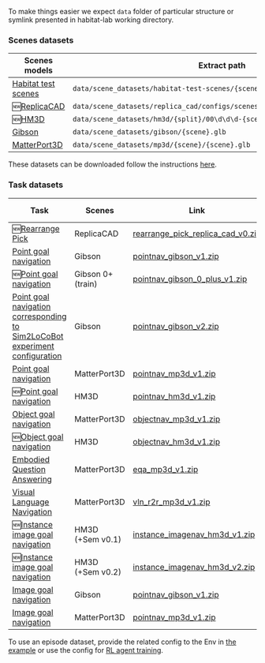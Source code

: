 To make things easier we expect `data` folder of particular structure or symlink presented in habitat-lab working directory.

### Scenes datasets

| Scenes models | Extract path | Archive size |
| --- | --- | --- |
| [Habitat test scenes](https://github.com/facebookresearch/habitat-sim/blob/main/DATASETS.md#habitat-test-scenes) | `data/scene_datasets/habitat-test-scenes/{scene}.glb` | 89 MB |
| 🆕[ReplicaCAD](https://github.com/facebookresearch/habitat-sim/blob/main/DATASETS.md#replicacad) | `data/scene_datasets/replica_cad/configs/scenes/{scene}.scene_instance.json` | 123 MB |
| 🆕[HM3D](https://github.com/facebookresearch/habitat-sim/blob/main/DATASETS.md#habitat-matterport-3d-research-dataset-hm3d) | `data/scene_datasets/hm3d/{split}/00\d\d\d-{scene}/{scene}.basis.glb` | 130 GB |
| [Gibson](https://github.com/facebookresearch/habitat-sim/blob/main/DATASETS.md#gibson-and-3dscenegraph-datasets) | `data/scene_datasets/gibson/{scene}.glb` | 1.5 GB |
| [MatterPort3D](https://github.com/facebookresearch/habitat-sim/blob/main/DATASETS.md#matterport3d-mp3d-dataset) | `data/scene_datasets/mp3d/{scene}/{scene}.glb` | 15 GB |

These datasets can be downloaded follow the instructions [here](https://github.com/facebookresearch/habitat-sim/blob/main/DATASETS.md).

### Task datasets

| Task | Scenes | Link | Extract path | Config to use | Archive size |
| --- | --- | --- | --- | --- | --- |
| 🆕[Rearrange Pick](https://arxiv.org/abs/2106.14405) | ReplicaCAD | [rearrange_pick_replica_cad_v0.zip](https://dl.fbaipublicfiles.com/habitat/data/datasets/rearrange_pick/replica_cad/v0/rearrange_pick_replica_cad_v0.zip) | `data/datasets/rearrange_pick/replica_cad/v0/` |  [`datasets/rearrangepick/replica_cad.yaml`](habitat/config/habitat/dataset/rearrangement/replica_cad.yaml) | 11 MB |
| [Point goal navigation](https://arxiv.org/abs/1807.06757) | Gibson | [pointnav_gibson_v1.zip](https://dl.fbaipublicfiles.com/habitat/data/datasets/pointnav/gibson/v1/pointnav_gibson_v1.zip) | `data/datasets/pointnav/gibson/v1/` |  [`datasets/pointnav/gibson.yaml`](habitat/config/habitat/dataset/pointnav/gibson.yaml) | 385 MB |
| 🆕[Point goal navigation](https://arxiv.org/abs/1807.06757) | Gibson 0+ (train) | [pointnav_gibson_0_plus_v1.zip](https://dl.fbaipublicfiles.com/habitat/data/datasets/pointnav/gibson/v1/pointnav_gibson_0_plus_v1.zip) | `data/datasets/pointnav/gibson/v1/` |  [`datasets/pointnav/gibson_0_plus.yaml`](habitat/config/habitat/dataset/pointnav/gibson_0_plus.yaml) | 321 MB |
| [Point goal navigation corresponding to Sim2LoCoBot experiment configuration](https://arxiv.org/abs/1912.06321) | Gibson | [pointnav_gibson_v2.zip](https://dl.fbaipublicfiles.com/habitat/data/datasets/pointnav/gibson/v2/pointnav_gibson_v2.zip) | `data/datasets/pointnav/gibson/v2/` |  [`datasets/pointnav/gibson_v2.yaml`](habitat/config/habitat/dataset/pointnav/gibson_v2.yaml) | 274 MB |
| [Point goal navigation](https://arxiv.org/abs/1807.06757) | MatterPort3D | [pointnav_mp3d_v1.zip](https://dl.fbaipublicfiles.com/habitat/data/datasets/pointnav/mp3d/v1/pointnav_mp3d_v1.zip) | `data/datasets/pointnav/mp3d/v1/` | [`datasets/pointnav/mp3d.yaml`](habitat/config/habitat/dataset/pointnav/mp3d.yaml) | 400 MB |
| 🆕[Point goal navigation](https://arxiv.org/abs/1807.06757) | HM3D | [pointnav_hm3d_v1.zip](https://dl.fbaipublicfiles.com/habitat/data/datasets/pointnav/hm3d/v1/pointnav_hm3d_v1.zip) | `data/datasets/pointnav/hm3d/v1/` |  [`datasets/pointnav/hm3d.yaml`](habitat/config/habitat/dataset/pointnav/hm3d.yaml) | 992 MB |
| [Object goal navigation](https://arxiv.org/abs/2006.13171) | MatterPort3D | [objectnav_mp3d_v1.zip](https://dl.fbaipublicfiles.com/habitat/data/datasets/objectnav/m3d/v1/objectnav_mp3d_v1.zip) | `data/datasets/objectnav/mp3d/v1/` | [`datasets/objectnav/mp3d.yaml`](habitat/config/habitat/dataset/objectnav/mp3d.yaml) | 170 MB |
| 🆕[Object goal navigation](https://arxiv.org/abs/2006.13171) | HM3D | [objectnav_hm3d_v1.zip](https://dl.fbaipublicfiles.com/habitat/data/datasets/objectnav/hm3d/v1/objectnav_hm3d_v1.zip) | `data/datasets/objectnav/hm3d/v1/` |  [`datasets/objectnav/hm3d.yaml`](habitat/config/habitat/dataset/objetnav/hm3d.yaml) | 154 MB |
| [Embodied Question Answering](https://embodiedqa.org/) | MatterPort3D | [eqa_mp3d_v1.zip](https://dl.fbaipublicfiles.com/habitat/data/datasets/eqa/mp3d/v1/eqa_mp3d_v1.zip) | `data/datasets/eqa/mp3d/v1/` | [`datasets/eqa/mp3d.yaml`](habitat/config/habitat/dataset/eqa/mp3d.yaml) | 44 MB |
| [Visual Language Navigation](https://bringmeaspoon.org/) | MatterPort3D | [vln_r2r_mp3d_v1.zip](https://dl.fbaipublicfiles.com/habitat/data/datasets/vln/mp3d/r2r/v1/vln_r2r_mp3d_v1.zip) | `data/datasets/vln/mp3d/r2r/v1` | [`datasets/vln/mp3d_r2r.yaml`](habitat/config/habitat/dataset/vln/mp3d_r2r.yaml) | 2.7 MB |
| 🆕[Instance image goal navigation](https://arxiv.org/abs/2211.15876) | HM3D <br> (+Sem v0.1) | [instance_imagenav_hm3d_v1.zip](https://dl.fbaipublicfiles.com/habitat/data/datasets/imagenav/hm3d/v1/instance_imagenav_hm3d_v1.zip) | `data/datasets/instance_imagenav/hm3d/v1/` |  [`instance_imagenav_hm3d_v1.yaml`](habitat/config/benchmark/nav/instance_imagenav/instance_imagenav_hm3d_v1.yaml) | 303 MB |
| 🆕[Instance image goal navigation](https://arxiv.org/abs/2211.15876) | HM3D <br> (+Sem v0.2) | [instance_imagenav_hm3d_v2.zip](dl.fbaipublicfiles.com/habitat/data/datasets/imagenav/hm3d/v2/instance_imagenav_hm3d_v2.zip) | `data/datasets/instance_imagenav/hm3d/v2/` |  [`instance_imagenav_hm3d_v2.yaml`](habitat/config/benchmark/nav/instance_imagenav/instance_imagenav_hm3d_v2.yaml) | 518 MB |
| [Image goal navigation](https://github.com/facebookresearch/habitat-lab/pull/333) | Gibson | [pointnav_gibson_v1.zip](https://dl.fbaipublicfiles.com/habitat/data/datasets/pointnav/gibson/v1/pointnav_gibson_v1.zip) | `data/datasets/pointnav/gibson/v1/` |  [`datasets/imagenav/gibson.yaml`](habitat/config/habitat/dataset/imagenav/gibson.yaml) | 385 MB |
| [Image goal navigation](https://github.com/facebookresearch/habitat-lab/pull/333) | MatterPort3D | [pointnav_mp3d_v1.zip](https://dl.fbaipublicfiles.com/habitat/data/datasets/pointnav/mp3d/v1/pointnav_mp3d_v1.zip) | `data/datasets/pointnav/mp3d/v1/` | [`datasets/imagenav/mp3d.yaml`](habitat/config/habitat/dataset/imagenav/mp3d.yaml) | 400 MB |

To use an episode dataset, provide the related config to the Env in [the example](#example) or use the config for [RL agent training](habitat_baselines/README.md#reinforcement-learning-rl).
